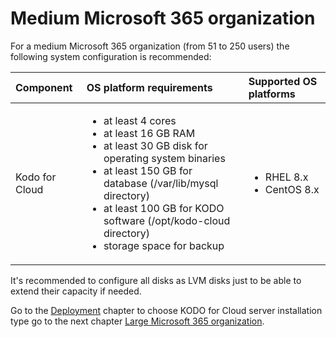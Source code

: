 # Medium Microsoft  365 organization

For a medium Microsoft 365 organization \(from 51 to 250 users\) the following system configuration is recommended:

<table>
  <thead>
    <tr>
      <th style="text-align:left">Component</th>
      <th style="text-align:left">OS platform requirements</th>
      <th style="text-align:left">Supported OS platforms</th>
    </tr>
  </thead>
  <tbody>
    <tr>
      <td style="text-align:left">Kodo for Cloud</td>
      <td style="text-align:left">
        <ul>
          <li>at least 4 cores</li>
          <li>at least 16 GB RAM</li>
          <li>at least 30 GB disk for operating system binaries</li>
          <li>at least 150 GB for database (/var/lib/mysql directory)</li>
          <li>at least 100 GB for KODO software (/opt/kodo-cloud directory)</li>
          <li>storage space for backup</li>
        </ul>
      </td>
      <td style="text-align:left">
        <ul>
          <li>RHEL 8.x</li>
          <li>CentOS 8.x</li>
        </ul>
      </td>
    </tr>
  </tbody>
</table>

It's recommended to configure all disks as LVM disks just to be able to extend their capacity if needed.

Go to the [Deployment](../../deployment/) chapter to choose KODO for Cloud server installation type go to the next chapter [Large Microsoft 365 organization](large.md).

